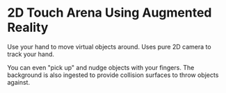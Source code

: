 # 2D Touch Arena Using Augmented Reality

Use your hand to move virtual objects around. Uses pure 2D camera to track your hand.

You can even "pick up" and nudge objects with your fingers. The background is also ingested to provide
collision surfaces to throw objects against.
